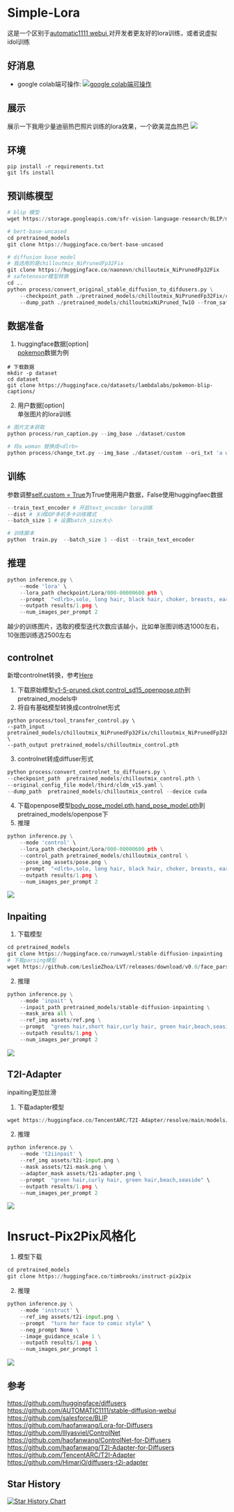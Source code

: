 # Simple-Lora
这是一个区别于[automatic1111 webui](https://github.com/AUTOMATIC1111/stable-diffusion-webui),对开发者更友好的lora训练，或者说虚拟idol训练
## 好消息
* google colab端可操作: [![google colab端可操作](https://colab.research.google.com/assets/colab-badge.svg)](https://colab.research.google.com/github/LeslieZhoa/Simple-Lora/blob/main/demo.ipynb)
## 展示
展示一下我用少量迪丽热巴照片训练的lora效果，一个欧美混血热巴
![](./assets/1.png)
## 环境
```
pip install -r requirements.txt
git lfs install
```
## 预训练模型
```py
# blip 模型
wget https://storage.googleapis.com/sfr-vision-language-research/BLIP/models/model_base_caption_capfilt_large.pth -P ./pretrained_models

# bert-base-uncased
cd pretrained_models
git clone https://huggingface.co/bert-base-uncased

# diffusion base model
# 我选用的是chilloutmix_NiPrunedFp32Fix
git clone https://huggingface.co/naonovn/chilloutmix_NiPrunedFp32Fix
# safetenosor模型转换
cd ..
python process/convert_original_stable_diffusion_to_difdusers.py \
    --checkpoint_path ./pretrained_models/chilloutmix_NiPrunedFp32Fix/chilloutmix_NiPrunedFp32Fix.safetensors \
    --dump_path ./pretrained_models/chilloutmixNiPruned_Tw1O --from_safetensors
```
## 数据准备
1. huggingface数据[option]<br>
[pokemon](https://huggingface.co/datasets/lambdalabs/pokemon-blip-captions/tree/main)数据为例
```
# 下载数据
mkdir -p dataset
cd dataset
git clone https://huggingface.co/datasets/lambdalabs/pokemon-blip-captions/
```
2. 用户数据[option]<br>
单张图片的lora训练<br>
```py
# 图片文本获取
python process/run_caption.py --img_base ./dataset/custom

# 将a woman 替换成<dlrb>
python process/change_txt.py --img_base ./dataset/custom --ori_txt 'a woman' --new_txt "<dlrb>"
```
## 训练
参数调整[self.custom = True](./model/config.py#L5)为True使用用户数据，False使用huggingfaec数据<br>
```py
--train_text_encoder # 开启text_encoder lora训练
--dist # 关闭DDP多机多卡训练模式
--batch_size 1 # 设置batch_size大小

# 训练脚本
python  train.py  --batch_size 1 --dist --train_text_encoder 
```
## 推理
```py
python inference.py \
    --mode 'lora' \
    --lora_path checkpoint/Lora/000-00000600.pth \
    --prompt  "<dlrb>,solo, long hair, black hair, choker, breasts, earrings, blue eyes, jewelry, lipstick, makeup, dark, bare shoulders, mountain, night, upper body, dress, large breasts, ((masterpiece))" \
    --outpath results/1.png \
    --num_images_per_prompt 2 
```
越少的训练图片，选取的模型迭代次数应该越小，比如单张图训练选1000左右，10张图训练选2500左右

## controlnet
新增controlnet转换，参考[Here](https://github.com/lllyasviel/ControlNet/discussions/12)<br>
1. 下载原始模型[v1-5-pruned.ckpt](https://huggingface.co/runwayml/stable-diffusion-v1-5/blob/main/v1-5-pruned.ckpt),[control_sd15_openpose.pth](https://huggingface.co/lllyasviel/ControlNet/blob/main/models/control_sd15_openpose.pth)到pretrained_models中
2. 将自有基础模型转换成controlnet形式<br>
```
python process/tool_transfer_control.py \
--path_input pretrained_models/chilloutmix_NiPrunedFp32Fix/chilloutmix_NiPrunedFp32Fix.safetensors \
--path_output pretrained_models/chilloutmix_control.pth
```
3. controlnet转成diffuser形式
```py
python process/convert_controlnet_to_diffusers.py \
--checkpoint_path  pretrained_models/chilloutmix_control.pth \
--original_config_file model/third/cldm_v15.yaml \
--dump_path  pretrained_models/chilloutmix_control --device cuda
```
4. 下载openpose模型[body_pose_model.pth](https://huggingface.co/lllyasviel/ControlNet/resolve/main/annotator/ckpts/body_pose_model.pth),[hand_pose_model.pth](https://huggingface.co/lllyasviel/ControlNet/resolve/main/annotator/ckpts/hand_pose_model.pth)到pretrained_models/openpose下
5. 推理
```py
python inference.py \
    --mode 'control' \
    --lora_path checkpoint/Lora/000-00000600.pth \
    --control_path pretrained_models/chilloutmix_control \
    --pose_img assets/pose.png \
    --prompt  "<dlrb>,solo, long hair, black hair, choker, breasts, earrings, blue eyes, jewelry, lipstick, makeup, dark, bare shoulders, mountain, night, upper body, dress, large breasts, ((masterpiece))" \
    --outpath results/1.png \
    --num_images_per_prompt 2
```
![](./assets/2.png)
## Inpaiting
1. 下载模型
```py
cd pretrained_models
git clone https://huggingface.co/runwayml/stable-diffusion-inpainting
# 下载parsing模型
wget https://github.com/LeslieZhoa/LVT/releases/download/v0.0/face_parsing.pt -P pretrained_models
```
2. 推理
```py
python inference.py \
    --mode 'inpait' \
    --inpait_path pretrained_models/stable-diffusion-inpainting \
    --mask_area all \
    --ref_img assets/ref.png \
    --prompt  "green hair,short hair,curly hair, green hair,beach,seaside" \
    --outpath results/1.png \
    --num_images_per_prompt 2
```
![](./assets/3.png)
## T2I-Adapter
inpaiting更加丝滑<br>
1. 下载adapter模型<br>
```py
wget https://huggingface.co/TencentARC/T2I-Adapter/resolve/main/models/t2iadapter_seg_sd14v1.pth -P pretrained_models
```
2. 推理
```py
python inference.py \
    --mode 't2iinpait' \
    --ref_img assets/t2i-input.png \
    --mask assets/t2i-mask.png \
    --adapter_mask assets/t2i-adapter.png \
    --prompt  "green hair,curly hair, green hair,beach,seaside" \
    --outpath results/1.png \
    --num_images_per_prompt 2
```
![](./assets/4.png)
# Insruct-Pix2Pix风格化
1. 模型下载
```py
cd pretrained_models
git clone https://huggingface.co/timbrooks/instruct-pix2pix
```
2. 推理
```py
python inference.py \
    --mode 'instruct' \
    --ref_img assets/t2i-input.png \
    --prompt  "turn her face to comic style" \
    --neg_prompt None \
    --image_guidance_scale 1 \
    --outpath results/1.png \
    --num_images_per_prompt 1
```
![](./assets/5.png)
## 参考
https://github.com/huggingface/diffusers<br>
https://github.com/AUTOMATIC1111/stable-diffusion-webui<br>
https://github.com/salesforce/BLIP<br>
https://github.com/haofanwang/Lora-for-Diffusers<br>
https://github.com/lllyasviel/ControlNet<br>
https://github.com/haofanwang/ControlNet-for-Diffusers<br>
https://github.com/haofanwang/T2I-Adapter-for-Diffusers<br>
https://github.com/TencentARC/T2I-Adapter<br>
https://github.com/HimariO/diffusers-t2i-adapter

## Star History

[![Star History Chart](https://api.star-history.com/svg?repos=LeslieZhoa/Simple-Lora&type=Date)](https://star-history.com/#LeslieZhoa/Simple-Lora&Date)
